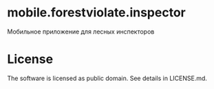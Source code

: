 # mobile.forestviolate.inspector
Мобильное приложение для лесных инспекторов

# License
The software is licensed as public domain. See details in LICENSE.md.
